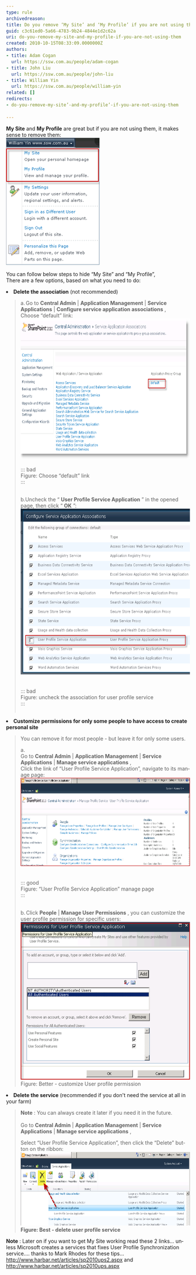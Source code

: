 ```yaml
---
type: rule
archivedreason: 
title: Do you remove ‘My Site’ and ‘My Profile’ if you are not using them?
guid: c3c61ed0-5a66-4783-9b24-4844e1d2c62a
uri: do-you-remove-my-site-and-my-profile-if-you-are-not-using-them
created: 2010-10-15T08:33:09.0000000Z
authors:
- title: Adam Cogan
  url: https://ssw.com.au/people/adam-cogan
- title: John Liu
  url: https://ssw.com.au/people/john-liu
- title: William Yin
  url: https://ssw.com.au/people/william-yin
related: []
redirects:
- do-you-remove-my-site’-and-my-profile’-if-you-are-not-using-them

---
```


<font> <strong>My Site</strong> and  <strong>My Profile</strong> are great but if you are not using them, it makes sense to remove them:<font><br>
</font></font>
![Links need to be hidden](LinksNeedToBeRemove.png)

<!--endintro-->

<font>You can follow below steps to hide “My Site” and “My Profile”,<br>
There are a few options, based on what you need to do:<br></font>
<font></font>
<font>    <li> <strong>Delete the association</strong> (not recommended)
    <blockquote dir="ltr" style="margin-right:0px;">
    <p>
    a.<span style="font:7pt 'times new roman';"> </span>Go to  <strong>Central Admin</strong> |  <strong>Application Management</strong> |  <strong>Service Applications</strong> |  <strong>Configure service application associations</strong> , <br>
    Choose “default” link:
    <br>
    <img alt="" height="384" width="569" class="ms-rteCustom-ImageArea" src="RemoveAssociation.png"><br><br>::: bad<br>Figure: Choose “default” link<br>:::<br><br></p>
    <p>
    b.Uncheck the “ <strong>User Profile Service Application</strong> ”  in the
    opened page, then click “ <strong>OK</strong> ”:<span lang="EN-US">
    <img alt="" height="453" width="570" class="ms-rteCustom-ImageArea" src="RemoveAssociation2.png"><br>
    </span>
    <br><br>::: bad<br>Figure: uncheck the association for user
    profile service<br>:::<br><br></p>
    </blockquote>
    </li>
    <li> <strong>Customize permissions for only some people to have access to create personal site</strong> <blockquote dir="ltr" style="margin-right:0px;">
    <p>
    You can remove it for most people - but leave it for only some users.
    </p>
    <p>
    <span lang="EN-US">a.<span style="font:7pt 'times new roman';">   
    </span>Go to  <strong>Central Admin</strong> |  <strong>Application Management</strong> |  <strong>Service Applications</strong> |  <strong>Manage service applications</strong> ,<br>
    Click the link of “User Profile Service Application”, navigate to its manage
    page:</span> <strong><span lang="EN-US"><img alt="" height="241" width="573" class="ms-rteCustom-ImageArea" src="UserProfileServiceManagePage.png"><br>
    </span></strong> <br><br>::: good<br>Figure: “User Profile
    Service Application” manage page<br>:::<br><br></p>
    <p>
    b.<span style="font:7pt 'times new roman';">    </span>Click
     <strong>People</strong> |  <strong>Manage User Permissions</strong> , you can
    customize the user profile permission for specific users: <strong><span lang="EN-US"><img alt="" height="431" width="498" class="ms-rteCustom-ImageArea" src="CustomUserProfileServicePermission.png"></span><br></strong> <span class="ms-rteCustom-FigureGood">Figure: Better - customize User profile
    permission</span></p>
    <p></p>
    </blockquote>
    </li>
    <li> <strong>Delete the service</strong> (recommended if you don't need the service at all in your farm)
    <blockquote dir="ltr" style="margin-right:0px;">
    <p>
     <strong>Note</strong> : You can always create it later if you need it in the
    future.<br>
    <br>
    Go to  <strong>Central Admin</strong> |  <strong>Application Management</strong> |
     <strong>Service Applications</strong> |  <strong>Manage service applications</strong> ,
    </p>
    <p>
    <span lang="EN-US">Select “User Profile Service Application”, then click the
    “Delete” button on the ribbon:</span> <strong><span lang="EN-US"><img alt="" height="201" width="572" class="ms-rteCustom-ImageArea" src="DeleteUserProfileService.png"><br>
    </span></strong> <strong> <strong><span class="ms-rteCustom-FigureGood">Figure: Best - delete user profile
    service</span></strong> </strong> </p>
    </blockquote>
    </li>
    </font>
<font>        </font>
<font>             <strong><span lang="EN-US"><font>Note</font></span></strong> <span lang="EN-US"><font>:
    Later on if you want to get My Site working read these 2 links… unless Microsoft
    creates a services that fixes User Profile Synchronization service…. thanks to
    Mark Rhodes for these tips…<br>
    </font><a href="http://www.harbar.net/articles/sp2010ups2.aspx">
    <font color="#0000ff">http://www.harbar.net/articles/sp2010ups2.aspx</font></a><font>
    and </font><a href="http://www.harbar.net/articles/sp2010ups.aspx"><font>
    http://www.harbar.net/articles/sp2010ups.aspx </font></a></span></font>
<font></font>
[<font><br>
    </font>](http://www.harbar.net/articles/sp2010ups.aspx)
